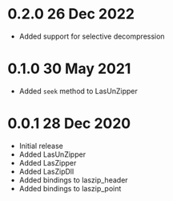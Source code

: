 # 0.2.0 26 Dec 2022

- Added support for selective decompression

# 0.1.0 30 May 2021

- Added `seek` method to LasUnZipper

# 0.0.1 28 Dec 2020

- Initial release
- Added LasUnZipper
- Added LasZipper
- Added LasZipDll
- Added bindings to laszip_header
- Added bindings to laszip_point